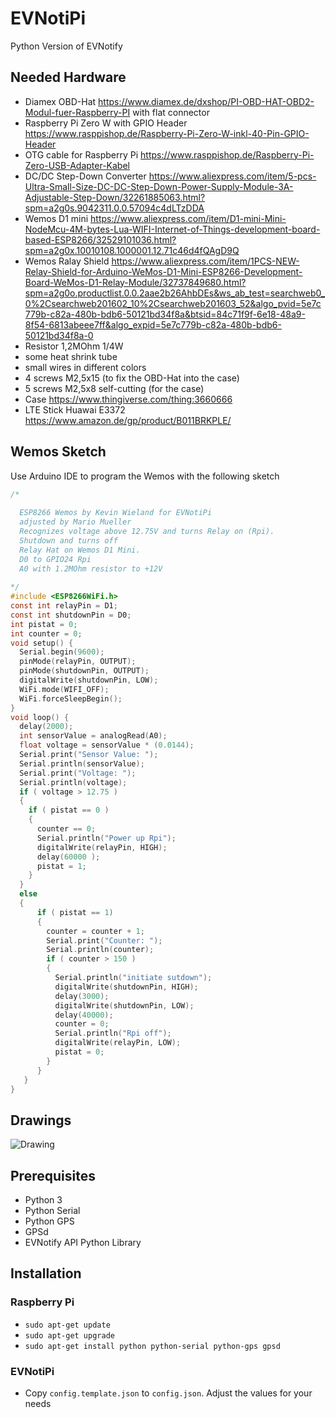 # EVNotiPi
Python Version of EVNotify

## Needed Hardware
- Diamex OBD-Hat  https://www.diamex.de/dxshop/PI-OBD-HAT-OBD2-Modul-fuer-Raspberry-PI with flat connector
- Raspberry Pi Zero W with GPIO Header  https://www.rasppishop.de/Raspberry-Pi-Zero-W-inkl-40-Pin-GPIO-Header
- OTG cable for Raspberry Pi  https://www.rasppishop.de/Raspberry-Pi-Zero-USB-Adapter-Kabel
- DC/DC Step-Down Converter  https://www.aliexpress.com/item/5-pcs-Ultra-Small-Size-DC-DC-Step-Down-Power-Supply-Module-3A-Adjustable-Step-Down/32261885063.html?spm=a2g0s.9042311.0.0.57094c4dLTzDDA
- Wemos D1 mini  https://www.aliexpress.com/item/D1-mini-Mini-NodeMcu-4M-bytes-Lua-WIFI-Internet-of-Things-development-board-based-ESP8266/32529101036.html?spm=a2g0x.10010108.1000001.12.71c46d4fQAgD9Q
- Wemos Ralay Shield  https://www.aliexpress.com/item/1PCS-NEW-Relay-Shield-for-Arduino-WeMos-D1-Mini-ESP8266-Development-Board-WeMos-D1-Relay-Module/32737849680.html?spm=a2g0o.productlist.0.0.2aae2b26AhbDEs&ws_ab_test=searchweb0_0%2Csearchweb201602_10%2Csearchweb201603_52&algo_pvid=5e7c779b-c82a-480b-bdb6-50121bd34f8a&btsid=84c71f9f-6e18-48a9-8f54-6813abeee7ff&algo_expid=5e7c779b-c82a-480b-bdb6-50121bd34f8a-0
- Resistor 1,2MOhm 1/4W
- some heat shrink tube
- small wires in different colors
- 4 screws M2,5x15 (to fix the OBD-Hat into the case)
- 5 screws M2,5x8 self-cutting (for the case)
- Case  https://www.thingiverse.com/thing:3660666 
- LTE Stick Huawai E3372  https://www.amazon.de/gp/product/B011BRKPLE/

## Wemos Sketch
Use Arduino IDE to program the Wemos with the following sketch
```C
/*
  
  ESP8266 Wemos by Kevin Wieland for EVNotiPi
  adjusted by Mario Mueller
  Recognizes voltage above 12.75V and turns Relay on (Rpi).
  Shutdown and turns off
  Relay Hat on Wemos D1 Mini.
  D0 to GPIO24 Rpi
  A0 with 1.2MOhm resistor to +12V
  
*/
#include <ESP8266WiFi.h>
const int relayPin = D1;
const int shutdownPin = D0;
int pistat = 0;
int counter = 0;
void setup() {
  Serial.begin(9600);
  pinMode(relayPin, OUTPUT);
  pinMode(shutdownPin, OUTPUT);
  digitalWrite(shutdownPin, LOW);
  WiFi.mode(WIFI_OFF);
  WiFi.forceSleepBegin();
}
void loop() {
  delay(2000); 
  int sensorValue = analogRead(A0);
  float voltage = sensorValue * (0.0144);
  Serial.print("Sensor Value: ");
  Serial.println(sensorValue);
  Serial.print("Voltage: ");
  Serial.println(voltage);                  
  if ( voltage > 12.75 )
  {
    if ( pistat == 0 )
    {
      counter == 0;
      Serial.println("Power up Rpi");
      digitalWrite(relayPin, HIGH);
      delay(60000 );
      pistat = 1;
    } 
  }
  else
  {
      if ( pistat == 1)
      {
        counter = counter + 1;
        Serial.print("Counter: ");
        Serial.println(counter);
        if ( counter > 150 )
        {
          Serial.println("initiate sutdown");
          digitalWrite(shutdownPin, HIGH);
          delay(3000);
          digitalWrite(shutdownPin, LOW);
          delay(40000);
          counter = 0;
          Serial.println("Rpi off"); 
          digitalWrite(relayPin, LOW);
          pistat = 0;
        }
      }
   }
}
```

## Drawings

![Drawing](https://evnotify.de/public/EVNotiPi/plan.jpg)

## Prerequisites
- Python 3
- Python Serial
- Python GPS
- GPSd
- EVNotify API Python Library

## Installation
### Raspberry Pi
- `sudo apt-get update`
- `sudo apt-get upgrade`
- `sudo apt-get install python python-serial python-gps gpsd`
### EVNotiPi
- Copy `config.template.json` to `config.json`. Adjust the values for your needs

